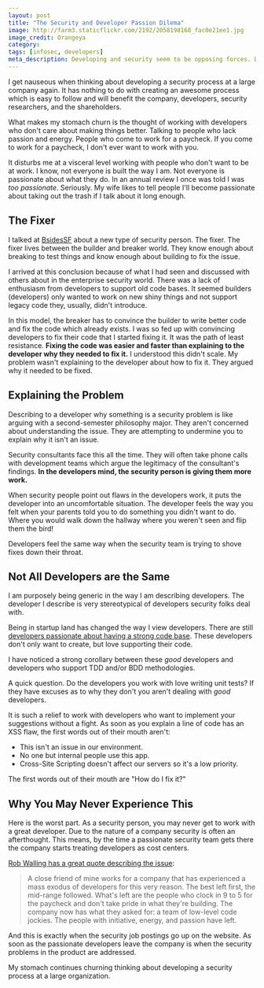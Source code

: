 ```yaml
---
layout: post
title: "The Security and Developer Passion Dilema"
image: http://farm3.staticflickr.com/2192/2058198168_fac0e21ee1.jpg
image_credit: Orangeya
category: 
tags: [infosec, developers]
meta_description: Developing and security seem to be opposing forces. Developers will never develop securly. But, if that's true, why do we continue to try?
---
```

I get nauseous when thinking about developing a security process at a large company again. It has nothing to do with creating an awesome process which is easy to follow and will benefit the company, developers, security researchers, and the shareholders.

What makes my stomach churn is the thought of working with developers who don't care about making things better. Talking to people who lack passion and energy. People who come to work for a paycheck. If you come to work for a paycheck, I don't ever want to work with you.

It disturbs me at a visceral level working with people who don't want to be at work. I know, not everyone is built the way I am. Not everyone is passionate about what they do. In an annual review I once was told I was _too passionate_. Seriously. My wife likes to tell people I'll become passionate about taking out the trash if I talk about it long enough.

## The Fixer
I talked at [BsidesSF](/2011/02/builders-breakers-and-fixers/) about a new type of security person. The fixer. The fixer lives between the builder and breaker world. They know enough about breaking to test things and know enough about building to fix the issue.

I arrived at this conclusion because of what I had seen and discussed with others about in the enterprise security world. There was a lack of enthusiasm from developers to support old code bases. It seemed builders (developers) only wanted to work on new shiny things and not support legacy code they, usually, didn't introduce.

In this model, the breaker has to convince the builder to write better code and fix the code which already exists. I was so fed up with convincing developers to fix their code that I started fixing it. It was the path of least resistance. __Fixing the code was easier and faster than explaining to the developer why they needed to fix it.__ I understood this didn't scale. My problem wasn't explaining to the developer about how to fix it. They argued why it needed to be fixed.

## Explaining the Problem
Describing to a developer why something is a security problem is like arguing with a second-semester philosophy major. They aren't concerned about understanding the issue. They are attempting to undermine you to explain why it isn't an issue.

Security consultants face this all the time. They will often take phone calls with development teams which argue the legitimacy of the consultant's findings. __In the developers mind, the security person is giving them more work.__

When security people point out flaws in the developers work, it puts the developer into an uncomfortable situation. The developer feels the way you felt when your parents told you to do something you didn't want to do. Where you would walk down the hallway where you weren't seen and flip them the bird!

Developers feel the same way when the security team is trying to shove fixes down their throat.

## Not All Developers are the Same
I am purposely being generic in the way I am describing developers. The developer I describe is very stereotypical of developers security folks deal with.

Being in startup land has changed the way I view developers. There are still [developers passionate about having a strong code base](https://twitter.com/mkonda). These developers don't only want to create, but love supporting their code.

I have noticed a strong corollary between these _good_ developers and developers who support TDD and/or BDD methodologies.

A quick question. Do the developers you work with love writing unit tests? If they have excuses as to why they don't you aren't dealing with _good_ developers.

It is such a relief to work with developers who want to implement your suggestions without a fight. As soon as you explain a line of code has an XSS flaw, the first words out of their mouth aren't:

* This isn't an issue in our environment.
* No one but internal people use this app.
* Cross-Site Scripting doesn't affect our servers so it's a low priority.

The first words out of their mouth are "How do I fix it?"

## Why You May Never Experience This

Here is the worst part. As a security person, you may never get to work with a great developer. Due to the nature of a company security is often an afterthought. This means, by the time a passionate security team gets there the company starts treating developers as cost centers.

[Rob Walling has a great quote describing the issue](http://www.softwarebyrob.com/2007/10/15/q-a-on-leaving-management-for-development/):

> A close friend of mine works for a company that has experienced a mass exodus of developers for this very reason. The best left first, the mid-range followed. What's left are the people who clock in 9 to 5 for the paycheck and don't take pride in what they're building. The company now has what they asked for: a team of low-level code jockies. The people with initiative, energy, and passion have left.

And this is exactly when the security job postings go up on the website. As soon as the passionate developers leave the company is when the security problems in the product are addressed.

My stomach continues churning thinking about developing a security process at a large organization.